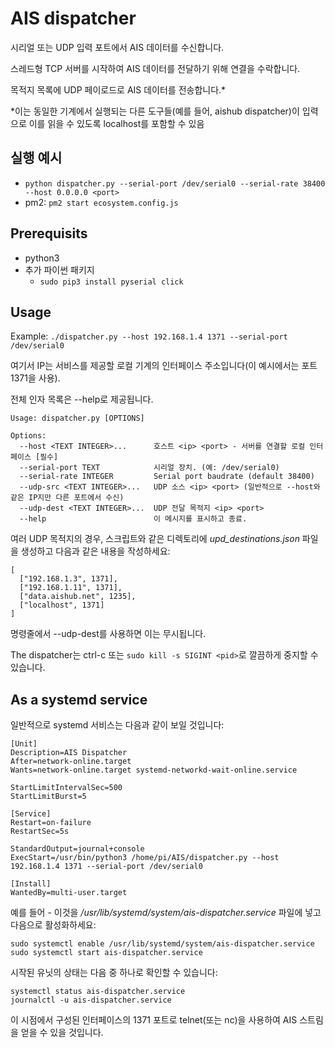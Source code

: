 # AIS dispatcher

시리얼 또는 UDP 입력 포트에서 AIS 데이터를 수신합니다.

스레드형 TCP 서버를 시작하여 AIS 데이터를 전달하기 위해 연결을 수락합니다.

목적지 목록에 UDP 페이로드로 AIS 데이터를 전송합니다.*

*이는 동일한 기계에서 실행되는 다른 도구들(예를 들어, aishub dispatcher)이 입력으로 이를 읽을 수 있도록 localhost를 포함할 수 있음

## 실행 예시
- `python dispatcher.py --serial-port /dev/serial0 --serial-rate 38400 --host 0.0.0.0 <port>`
- pm2: `pm2 start ecosystem.config.js`

## Prerequisits

- python3
- 추가 파이썬 패키지
  - `sudo pip3 install pyserial click`

## Usage

Example:
`./dispatcher.py --host 192.168.1.4 1371 --serial-port /dev/serial0`

여기서 IP는 서비스를 제공할 로컬 기계의 인터페이스 주소입니다(이 예시에서는 포트 1371을 사용).

전체 인자 목록은 --help로 제공됩니다.

```
Usage: dispatcher.py [OPTIONS]

Options:
  --host <TEXT INTEGER>...      호스트 <ip> <port> - 서버를 연결할 로컬 인터페이스 [필수]
  --serial-port TEXT            시리얼 장치. (예: /dev/serial0)
  --serial-rate INTEGER         Serial port baudrate (default 38400)
  --udp-src <TEXT INTEGER>...   UDP 소스 <ip> <port> (일반적으로 --host와 같은 IP지만 다른 포트에서 수신)
  --udp-dest <TEXT INTEGER>...  UDP 전달 목적지 <ip> <port>
  --help                        이 메시지를 표시하고 종료.
```

여러 UDP 목적지의 경우, 스크립트와 같은 디렉토리에 *upd_destinations.json* 파일을 생성하고 다음과 같은 내용을 작성하세요:


```
[
  ["192.168.1.3", 1371],
  ["192.168.1.11", 1371],
  ["data.aishub.net", 1235],
  ["localhost", 1371]
]
```

명령줄에서 --udp-dest를 사용하면 이는 무시됩니다.

The dispatcher는 ctrl-c 또는 `sudo kill -s SIGINT <pid>`로 깔끔하게 중지할 수 있습니다.

## As a systemd service

일반적으로 systemd 서비스는 다음과 같이 보일 것입니다:

```
[Unit]
Description=AIS Dispatcher
After=network-online.target
Wants=network-online.target systemd-networkd-wait-online.service

StartLimitIntervalSec=500
StartLimitBurst=5

[Service]
Restart=on-failure
RestartSec=5s

StandardOutput=journal+console
ExecStart=/usr/bin/python3 /home/pi/AIS/dispatcher.py --host 192.168.1.4 1371 --serial-port /dev/serial0

[Install]
WantedBy=multi-user.target
```

예를 들어 - 이것을 */usr/lib/systemd/system/ais-dispatcher.service* 파일에 넣고 다음으로 활성화하세요:

```
sudo systemctl enable /usr/lib/systemd/system/ais-dispatcher.service
sudo systemctl start ais-dispatcher.service
```

시작된 유닛의 상태는 다음 중 하나로 확인할 수 있습니다:
```
systemctl status ais-dispatcher.service
journalctl -u ais-dispatcher.service
```

이 시점에서 구성된 인터페이스의 1371 포트로 telnet(또는 nc)을 사용하여 AIS 스트림을 얻을 수 있을 것입니다.
